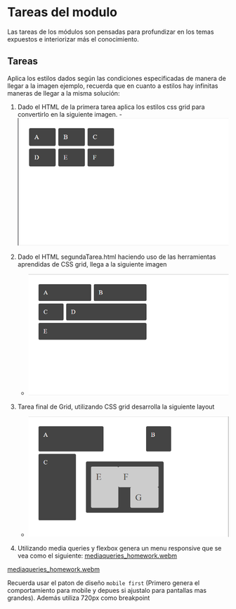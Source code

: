 # Tareas del modulo

Las tareas de los módulos son pensadas para profundizar en los temas expuestos e interiorizar más el conocimiento.

## Tareas

Aplica los estilos dados según las condiciones especificadas de manera de llegar a la imagen ejemplo, recuerda que en cuanto a estilos hay infinitas maneras de llegar a la misma solución:

1. Dado el HTML de la primera tarea aplica los estilos css grid para convertirlo en la siguiente imagen. - ![Tarea1](./../resources/Tarea1.png)

2. Dado el HTML segundaTarea.html haciendo uso de las herramientas aprendidas de CSS grid, llega a la siguiente imagen

   - ![Tarea2](./../resources/Tarea2.png)

3. Tarea final de Grid, utilizando CSS grid desarrolla la siguiente layout

   - ![Tarea3](./../resources/Tarea3.png)

4. Utilizando media queries y flexbox genera un menu responsive que se vea como el siguiente:
   [mediaqueries_homework.webm](./../resources/mediaqueries_homework.webm)
   
[mediaqueries_homework.webm](https://github.com/kambcode/FullStack_Javascript_G1_2023_06_26/assets/137812574/ec4e36d3-d37a-4cda-bad7-f868d595f106)


   Recuerda usar el paton de diseño `mobile first` (Primero genera el comportamiento para mobile y depues si ajustalo para pantallas mas grandes). Además utiliza 720px como breakpoint
